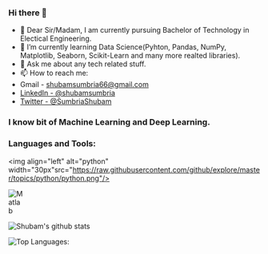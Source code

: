 ### Hi there 👋

- 🔭 Dear Sir/Madam, I am currently pursuing Bachelor of Technology in Electical Engineering.
- 🌱 I’m currently learning Data Science(Pyhton, Pandas, NumPy, Matplotlib, Seaborn, Scikit-Learn and many more realted libraries).
- 💬 Ask me about any tech related stuff.
- 📫 How to reach me:
- Gmail - shubamsumbria66@gmail.com
- [LinkedIn - @shubamsumbria](https://www.linkedin.com/in/shubamsumbria/)
- [Twitter - @SumbriaShubam](https://twitter.com/SumbriaShubam)

### I know bit of Machine Learning and Deep Learning.

### Languages and Tools:

<img align="left" alt="python" width="30px"src="https://raw.githubusercontent.com/github/explore/master/topics/python/python.png"/>

<img align="left" alt="Matlab" width="30px" src="https://www.mathworks.com/etc.clientlibs/mathworks/clientlibs/customer-ui/templates/common/resources/images/pic-header-mathworks-logo.20210112220023623.svg" />


<br/>
<br/>
<br/>

![Shubam's github stats](https://github-readme-stats.codestackr.vercel.app/api?username=shubamsumbria66&show_icons=true)

![Top Languages:](https://github-readme-stats.vercel.app/api/top-langs/?username=shubamsumbria66&show_icons=true)
